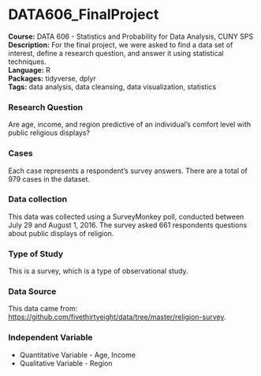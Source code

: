 # DATA606_FinalProject
**Course:** DATA 606 - Statistics and Probability for Data Analysis, CUNY SPS  
**Description:** For the final project, we were asked to find a data set of interest, define a research question, and answer it using statistical techniques.  
**Language:** R  
**Packages:** tidyverse, dplyr  
**Tags:** data analysis, data cleansing, data visualization, statistics  

### Research Question
Are age, income, and region predictive of an individual’s comfort level with public religious displays?

### Cases
Each case represents a respondent’s survey answers. There are a total of 979 cases in the dataset.

### Data collection
This data was collected using a SurveyMonkey poll, conducted between July 29 and August 1, 2016. The survey asked 661 respondents questions about public displays of religion.

### Type of Study
This is a survey, which is a type of observational study.

### Data Source
This data came from: https://github.com/fivethirtyeight/data/tree/master/religion-survey.

### Independent Variable
* Quantitative Variable - Age, Income
* Qualitative Variable - Region
